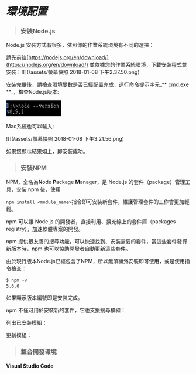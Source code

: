 # _**環境配置**_

> ### 安裝Node.js

Node.js 安裝方式有很多，依照你的作業系統環境有不同的選擇：

請先前往[https://nodejs.org/en/download/](https://nodejs.org/en/download/) 並依據您的作業系統環境，下載安裝程式並安裝：![](/assets/螢幕快照 2018-01-08 下午2.37.50.png)

安裝完畢後，請檢查環境變數是否已經配置完成，運行命令提示字元_** cmd.exe **_，檢查Node.js版本:

![](/assets/messageImage_1515395215178.jpg)

Mac系統也可以輸入:

![](/assets/螢幕快照 2018-01-08 下午3.21.56.png)

如果您顯示結果如上，即安裝成功。

> ### 安裝NPM

NPM，全名為**N**ode **P**ackage **M**anager，是 Node.js 的套件（package）管理工具，安裝 npm 後，使用

`npm install <module_name>`指令即可安裝新套件，維護管理套件的工作會更加輕鬆。

npm 可以讓 Node.js 的開發者，直接利用、擴充線上的套件庫（packages registry），加速軟體專案的開發。

npm 提供很友善的搜尋功能，可以快速找到、安裝需要的套件，當這些套件發行新版本時，npm 也可以協助開發者自動更新這些套件。

由於現行版本Node.js已經包含了NPM，所以無須額外安裝即可使用，或是使用指令檢查：

```
$ npm -v
5.6.0
```

如果顯示版本編號即是安裝完成。







npm 不僅可用於安裝新的套件，它也支援搜尋模組：

列出已安裝模組：

更新模組：







> ### 整合開發環境

#### Visual Studio Code



